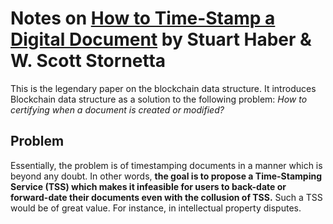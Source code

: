 # Notes on [How to Time-Stamp a Digital Document](https://link.springer.com/article/10.1007/BF00196791) by Stuart Haber & W. Scott Stornetta

This is the legendary paper on the blockchain data structure. It introduces Blockchain data structure as a solution to the following problem: _How to certifying when a document is created or modified?_

## Problem

Essentially, the problem is of timestamping documents in a manner which is beyond any doubt. In other words, **the goal is to propose a Time-Stamping Service (TSS) which makes it infeasible for users to back-date or forward-date their documents even with the collusion of TSS.** Such a TSS would be of great value. For instance, in intellectual property disputes.
